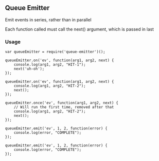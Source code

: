## Queue Emitter ##

Emit events in series, rather than in parallel

Each function called must call the next() argument, which is passed in last

### Usage ###

	var queueEmitter = require('queue-emitter')();
	
	queueEmitter.on('ev', function(arg1, arg2, next) {
		console.log(arg1, arg2, "HIT-1");
		next('uh-oh');
	});
	
	queueEmitter.on('ev', function(arg1, arg2, next) {
		console.log(arg1, arg2, "HIT-2");
		next();
	});
	
	queueEmitter.once('ev', function(arg1, arg2, next) {
		// Will run the first time, removed after that
		console.log(arg1, arg2, "HIT-2");
		next();
	});
	
	queueEmitter.emit('ev', 1, 2, function(error) {
		console.log(error, "COMPLETE");
	});
	
	queueEmitter.emit('ev', 1, 2, function(error) {
		console.log(error, "COMPLETE");
	});